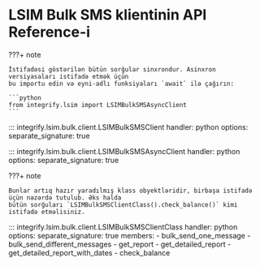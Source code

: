 # LSIM Bulk SMS klientinin API Reference-i

???+ note

    İstifadəsi göstərilən bütün sorğular sinxrondur. Asinxron versiyasaları istifadə etmək üçün
    bu importu edin və eyni-adlı funksiyaları `await` ilə çağırın:

    ```python
    from integrify.lsim import LSIMBulkSMSAsyncClient
    ```

::: integrify.lsim.bulk.client.LSIMBulkSMSClient
    handler: python
    options:
      separate_signature: true

::: integrify.lsim.bulk.client.LSIMBulkSMSAsyncClient
    handler: python
    options:
      separate_signature: true

???+ note

    Bunlar artıq hazır yaradılmış klass obyektləridir, birbaşa istifadə üçün nəzərdə tutulub. Əks halda
    bütün sorğuları `LSIMBulkSMSClientClass().check_balance()` kimi istifadə etməlisiniz.

::: integrify.lsim.bulk.client.LSIMBulkSMSClientClass
    handler: python
    options:
      separate_signature: true
      members:
        - bulk_send_one_message
        - bulk_send_different_messages
        - get_report
        - get_detailed_report
        - get_detailed_report_with_dates
        - check_balance
